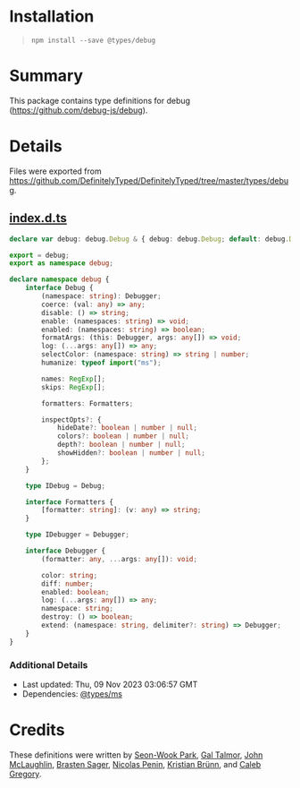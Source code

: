 # Installation

> `npm install --save @types/debug`

# Summary

This package contains type definitions for debug (<https://github.com/debug-js/debug>).

# Details

Files were exported from <https://github.com/DefinitelyTyped/DefinitelyTyped/tree/master/types/debug>.

## [index.d.ts](https://github.com/DefinitelyTyped/DefinitelyTyped/tree/master/types/debug/index.d.ts)

```ts
declare var debug: debug.Debug & { debug: debug.Debug; default: debug.Debug };

export = debug;
export as namespace debug;

declare namespace debug {
    interface Debug {
        (namespace: string): Debugger;
        coerce: (val: any) => any;
        disable: () => string;
        enable: (namespaces: string) => void;
        enabled: (namespaces: string) => boolean;
        formatArgs: (this: Debugger, args: any[]) => void;
        log: (...args: any[]) => any;
        selectColor: (namespace: string) => string | number;
        humanize: typeof import("ms");

        names: RegExp[];
        skips: RegExp[];

        formatters: Formatters;

        inspectOpts?: {
            hideDate?: boolean | number | null;
            colors?: boolean | number | null;
            depth?: boolean | number | null;
            showHidden?: boolean | number | null;
        };
    }

    type IDebug = Debug;

    interface Formatters {
        [formatter: string]: (v: any) => string;
    }

    type IDebugger = Debugger;

    interface Debugger {
        (formatter: any, ...args: any[]): void;

        color: string;
        diff: number;
        enabled: boolean;
        log: (...args: any[]) => any;
        namespace: string;
        destroy: () => boolean;
        extend: (namespace: string, delimiter?: string) => Debugger;
    }
}

```

### Additional Details

* Last updated: Thu, 09 Nov 2023 03:06:57 GMT
* Dependencies: [@types/ms](https://npmjs.com/package/@types/ms)

# Credits

These definitions were written by [Seon-Wook Park](https://github.com/swook), [Gal Talmor](https://github.com/galtalmor), [John McLaughlin](https://github.com/zamb3zi), [Brasten Sager](https://github.com/brasten), [Nicolas Penin](https://github.com/npenin), [Kristian Brünn](https://github.com/kristianmitk), and [Caleb Gregory](https://github.com/calebgregory).
